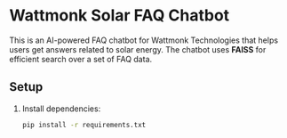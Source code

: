 # Wattmonk Solar FAQ Chatbot

This is an AI-powered FAQ chatbot for Wattmonk Technologies that helps users get answers related to solar energy. The chatbot uses **FAISS** for efficient search over a set of FAQ data.

## Setup

1. Install dependencies:
   ```bash
   pip install -r requirements.txt
